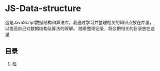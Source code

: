# JS-Data-structure
这是JavaScript数据结构和算法库，我通过学习并整理相关的知识点放在库里，以提高自己对数据结构及算法的理解。
随着整理记录，将会把相关的目录放在这里

## 目录

1. [栈](https://github.com/dreamITGirl/JS-Data-structure/blob/main/Stack.js)

